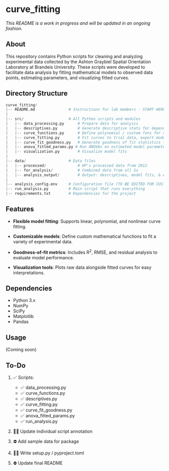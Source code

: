 # curve_fitting

_This README is a work in progress and will be updated in an ongoing fashion._

## About

This repository contains Python scripts for cleaning and analyzing experimental
data collected by the Ashton Graybiel Spatial Orientation Laboratory at Brandeis
University. These scripts were developed to facilitate data analysis by fitting
mathematical models to observed data points, estimating parameters, and
visualizing fitted curves.

## Directory Structure

```python
curve_fitting/
|-- README.md               # Instructions for lab members - START HERE!
|
|-- src/                    # All Python scripts and modules
|   |-- data_processing.py      # Prepare data for analysis
|   |-- descriptives.py         # Generate descriptive stats for dependent variables
|   |-- curve_functions.py      # Define polynomial / custom fxns for curve fitting
|   |-- curve_fitting.py        # Fit curves to trial data, export model results
|   |-- curve_fit_goodness.py   # Generate goodness of fit statistics for each model
|   |-- anova_fitted_params.py # Run ANOVAs on estimated model parameters
|   |-- visualization.py        # Visualize model fits
|
|-- data/                   # Data files
|   |-- processed/              # HP's processed data from 2012
|   |-- for_analysis/           # Combined data from all Ss
|   |-- analysis_output/        # Output: descriptives, model fits, & ANOVA results
|
|-- analysis_config.env     # Configuration file (TO BE EDITED FOR CUSTOM ANALYSES)
|-- run_analysis.py         # Main script that runs everything
|-- requirements.txt        # Dependencies for the project


```

## Features

- **Flexible model fitting**: Supports linear, polynomial, and nonlinear curve fitting.

- **Customizable models**: Define custom mathematical functions to fit a variety
of experimental data.

- **Goodness-of-fit metrics**: Includes R<sup>2</sup>, RMSE, and residual
analysis to evaluate model performance.

- **Visualization tools**: Plots raw data alongside fitted curves for easy interpretations.

## Dependencies

- Python 3.x
- NumPy
- SciPy
- Matplotlib
- Pandas

## Usage

(Coming soon)

## To-Do

1. :white_check_mark: Scripts:

    - :white_check_mark: data_processing.py
    - :white_check_mark: curve_functions.py
    - :white_check_mark: descriptives.py
    - :white_check_mark: curve_fitting.py
    - :white_check_mark: curve_fit_goodness.py
    - :white_check_mark: anova_fitted_params.py
    - :white_check_mark: run_analysis.py

2. :construction_worker_woman: Update individual script annotation
3. :no_entry: Add sample data for package
4. :construction_worker_woman: Write setup.py / pyproject.toml
5. :no_entry: Update final README
